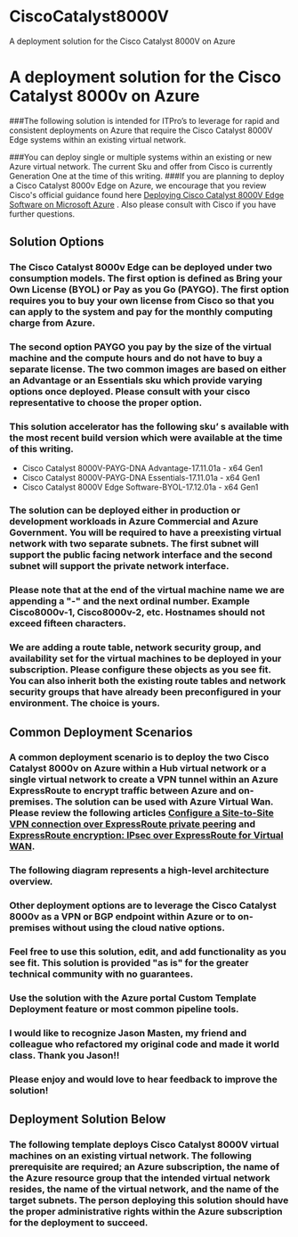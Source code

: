 # CiscoCatalyst8000V
A deployment solution for the Cisco Catalyst 8000V on  Azure 



# A deployment solution for the Cisco Catalyst 8000v on Azure

###The following solution is intended for ITPro’s to leverage for rapid and consistent deployments on Azure that require the Cisco Catalyst 8000V Edge systems within an existing virtual network. 

###You can deploy single or multiple systems within an existing or new Azure virtual network. The current Sku and offer from Cisco is currently Generation One at the time of this writing. 
###If you are planning to deploy a Cisco Catalyst 8000v Edge on Azure, we encourage that you review Cisco's official guidance found here [Deploying Cisco Catalyst 8000V Edge Software on Microsoft Azure](https://www.cisco.com/c/en/us/td/docs/routers/C8000V/Azure/deploying-cisco-catalyst-8000v-on-microsoft-azure/c8000v_microsoftazure_overview.html) . Also please consult with Cisco if you have further questions.

## Solution Options

### The Cisco Catalyst 8000v Edge can be deployed under two consumption models. The first option is defined as Bring your Own License (BYOL) or Pay as you Go (PAYGO). The first option requires you to buy your own license from Cisco so that you can apply to the system and pay for the monthly computing charge from Azure. 
### The second option PAYGO you pay by the size of the virtual machine and the compute hours and do not have to buy a separate license. The two common images are based on either an Advantage or an Essentials sku which provide varying options once deployed. Please consult with your cisco representative to choose the proper option.
### This solution accelerator has the following sku’ s available with the most recent build version which were available at the time of this writing.

*  Cisco Catalyst 8000V-PAYG-DNA Advantage-17.11.01a - x64 Gen1
*  Cisco Catalyst 8000V-PAYG-DNA Essentials-17.11.01a - x64 Gen1
* Cisco Catalyst 8000V Edge Software-BYOL-17.12.01a - x64 Gen1 


 ### The solution can be deployed either in production or development workloads in Azure Commercial and Azure Government. You will be required to have a preexisting virtual network with two separate subnets. The first subnet will support the public facing network interface and the second subnet will support the private network interface. 
 ### Please note that at the end of the virtual machine name we are appending a "-" and the next ordinal number. Example Cisco8000v-1, Cisco8000v-2, etc. Hostnames should not exceed fifteen characters.
 ### We are adding a route table, network security group, and availability set for the virtual machines to be deployed in your subscription. Please configure these objects as you see fit. You can also inherit both the existing route tables and network security groups that have already been preconfigured in your environment. The choice is yours.

 ## Common Deployment Scenarios

 ### A common deployment scenario is to deploy the two Cisco Catalyst 8000v on Azure within a Hub virtual network or a single virtual network to create a VPN tunnel within an Azure ExpressRoute to encrypt traffic between Azure and on-premises. The solution can be used with Azure Virtual Wan. Please review the following articles [Configure a Site-to-Site VPN connection over ExpressRoute private peering](https://learn.microsoft.com/en-us/azure/vpn-gateway/site-to-site-vpn-private-peering) and  [ExpressRoute encryption: IPsec over ExpressRoute for Virtual WAN](https://learn.microsoft.com/en-us/azure/virtual-wan/vpn-over-expressroute).
 ### The following diagram represents a high-level architecture overview.



 ### Other deployment options are to leverage the Cisco Catalyst 8000v as a VPN or BGP endpoint within Azure or to on-premises without using the cloud native options. 


 
 ### Feel free to use this solution, edit, and add functionality as you see fit. This solution is provided "as is" for the greater technical community with no guarantees. 
 ### Use the solution with the Azure portal Custom Template Deployment feature or most common pipeline tools.
 ### I would like to recognize Jason Masten, my friend and colleague who refactored my original code and made it world class. Thank you Jason!!
 ### Please enjoy and would love to hear feedback to improve the solution! 

 ## Deployment Solution Below

 ### The following template deploys Cisco Catalyst 8000V virtual machines on an existing virtual network. The following prerequisite are required; an Azure subscription, the name of the Azure resource group that the intended virtual network resides, the name of the virtual network, and the name of the target subnets. The person deploying this solution should have the proper administrative rights within the Azure subscription for the deployment to succeed.
